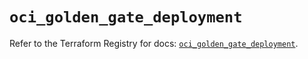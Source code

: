 # `oci_golden_gate_deployment`

Refer to the Terraform Registry for docs: [`oci_golden_gate_deployment`](https://registry.terraform.io/providers/oracle/oci/7.19.0/docs/resources/golden_gate_deployment).
